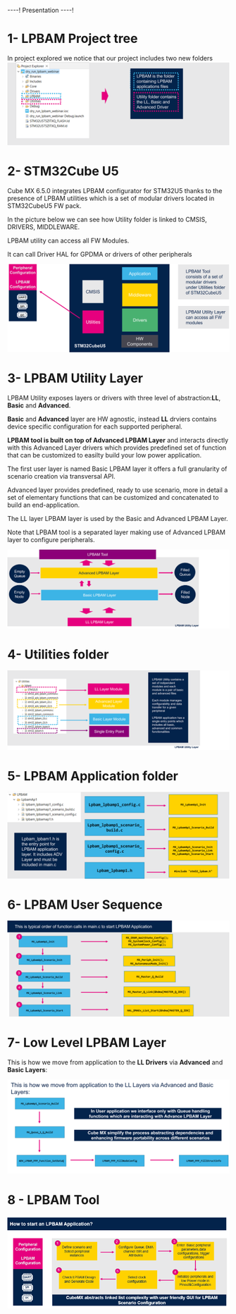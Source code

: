 ----!
Presentation
----!

<!-- # Generate Code 
We are now going to walk trought the code generated by STM32CubeMX and LPBAM Tool -->

# 1- LPBAM Project tree

In project explored we notice that our project includes two new folders 
![Cubemx start](./img/1001.png)

# 2- STM32Cube U5
Cube MX 6.5.0 integrates LPBAM configurator for STM32U5 thanks to the presence of LPBAM utilities which is a set of modular drivers located  in STM32CubeU5 FW pack.

In the picture below we can see how Utility folder is linked to  CMSIS, DRIVERS, MIDDLEWARE.

LPBAM utility can access all FW Modules.

It  can call Driver HAL for GPDMA or drivers of other peripherals


![Cubemx start](./img/1002.png)


# 3- LPBAM Utility Layer
LPBAM Utility exposes layers or drivers with three level of abstraction:**LL**, **Basic** and **Advanced**.

**Basic** and **Advanced** layer are HW agnostic, instead **LL** drviers contains device specific configuration for each supported peripheral.

**LPBAM tool is built on top of Advanced LPBAM Layer** and interacts directly with this Advanced Layer drivers which provides predefined set of function that can be customized to easilty build your low power application.

The first user layer is named Basic LPBAM layer it offers a full granularity of scenario creation via transversal API.

Advanced layer provides predefined, ready to use scenario, more in detail a set of elementary functions that can be customized and concatenated to build an end-application.

The LL layer LPBAM layer is used by the Basic and Advanced LPBAM Layer.

Note that LPBAM tool is a separated layer making use of Advanced LPBAM layer to configure peripherals.

![Cubemx start](./img/1003.png)

# 4- Utilities folder

![Cubemx start](./img/1004.png)


# 5- LPBAM Application folder

![Cubemx start](./img/1005.png)


# 6- LPBAM User Sequence

![Cubemx start](./img/1006.png)


# 7- Low Level LPBAM Layer
This is how we move from application to the **LL Drivers** via **Advanced** and **Basic Layers**:

![Cubemx start](./img/1007.png)

# 8 - LPBAM Tool

![Cubemx start](./img/1008.png)
